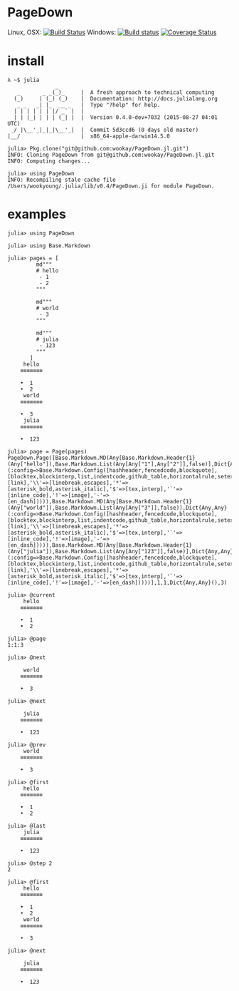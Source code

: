 # PageDown

Linux, OSX: [![Build Status](https://api.travis-ci.org/wookay/PageDown.jl.svg?branch=master)](https://travis-ci.org/wookay/PageDown.jl)
Windows: [![Build status](https://ci.appveyor.com/api/projects/status/61g3ch0ba6fafvmy?svg=true)](https://ci.appveyor.com/project/wookay/PageDown.jl)
[![Coverage Status](https://coveralls.io/repos/wookay/PageDown.jl/badge.svg?branch=master&service=github)](https://coveralls.io/github/wookay/PageDown.jl?branch=master)

# install
```shell
λ ~$ julia
               _
   _       _ _(_)_     |  A fresh approach to technical computing
  (_)     | (_) (_)    |  Documentation: http://docs.julialang.org
   _ _   _| |_  __ _   |  Type "?help" for help.
  | | | | | | |/ _` |  |
  | | |_| | | | (_| |  |  Version 0.4.0-dev+7032 (2015-08-27 04:01 UTC)
 _/ |\__'_|_|_|\__'_|  |  Commit 5d3ccd6 (0 days old master)
|__/                   |  x86_64-apple-darwin14.5.0

julia> Pkg.clone("git@github.com:wookay/PageDown.jl.git")
INFO: Cloning PageDown from git@github.com:wookay/PageDown.jl.git
INFO: Computing changes...

julia> using PageDown
INFO: Recompiling stale cache file /Users/wookyoung/.julia/lib/v0.4/PageDown.ji for module PageDown.
```

# examples
```shell
julia> using PageDown

julia> using Base.Markdown

julia> pages = [
         md"""
         # hello
          - 1
          - 2
         """

         md"""
         # world
          - 3
         """

         md"""
         # julia
          - 123
         """
       ]
     hello
    ≡≡≡≡≡≡≡

    •  1
    •  2
     world
    ≡≡≡≡≡≡≡

    •  3
     julia
    ≡≡≡≡≡≡≡

    •  123

julia> page = Page(pages)
PageDown.Page([Base.Markdown.MD(Any[Base.Markdown.Header{1}(Any["hello"]),Base.Markdown.List(Any[Any["1"],Any["2"]],false)],Dict{Any,Any}(:config=>Base.Markdown.Config([hashheader,fencedcode,blockquote],[blocktex,blockinterp,list,indentcode,github_table,horizontalrule,setextheader,paragraph],Dict('['=>[link],'\\'=>[linebreak,escapes],'*'=>[asterisk_bold,asterisk_italic],'$'=>[tex,interp],'`'=>[inline_code],'!'=>[image],'-'=>[en_dash])))),Base.Markdown.MD(Any[Base.Markdown.Header{1}(Any["world"]),Base.Markdown.List(Any[Any["3"]],false)],Dict{Any,Any}(:config=>Base.Markdown.Config([hashheader,fencedcode,blockquote],[blocktex,blockinterp,list,indentcode,github_table,horizontalrule,setextheader,paragraph],Dict('['=>[link],'\\'=>[linebreak,escapes],'*'=>[asterisk_bold,asterisk_italic],'$'=>[tex,interp],'`'=>[inline_code],'!'=>[image],'-'=>[en_dash])))),Base.Markdown.MD(Any[Base.Markdown.Header{1}(Any["julia"]),Base.Markdown.List(Any[Any["123"]],false)],Dict{Any,Any}(:config=>Base.Markdown.Config([hashheader,fencedcode,blockquote],[blocktex,blockinterp,list,indentcode,github_table,horizontalrule,setextheader,paragraph],Dict('['=>[link],'\\'=>[linebreak,escapes],'*'=>[asterisk_bold,asterisk_italic],'$'=>[tex,interp],'`'=>[inline_code],'!'=>[image],'-'=>[en_dash]))))],1,1,Dict{Any,Any}(),3)

julia> @current
     hello
    ≡≡≡≡≡≡≡

    •  1
    •  2

julia> @page
1:1:3

julia> @next

     world
    ≡≡≡≡≡≡≡

    •  3

julia> @next

     julia
    ≡≡≡≡≡≡≡

    •  123

julia> @prev
     world
    ≡≡≡≡≡≡≡

    •  3

julia> @first
     hello
    ≡≡≡≡≡≡≡

    •  1
    •  2

julia> @last
     julia
    ≡≡≡≡≡≡≡

    •  123

julia> @step 2
2

julia> @first
     hello
    ≡≡≡≡≡≡≡

    •  1
    •  2
     world
    ≡≡≡≡≡≡≡

    •  3

julia> @next

     julia
    ≡≡≡≡≡≡≡

    •  123
```

